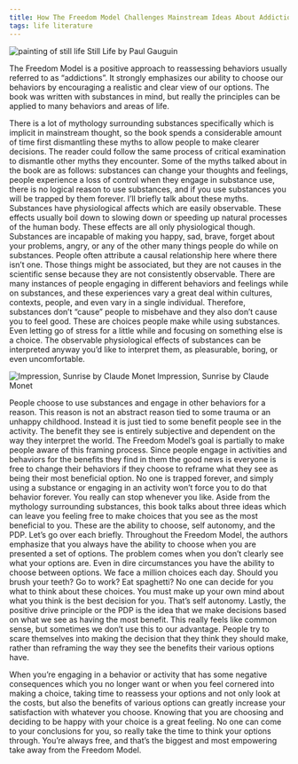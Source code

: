 ```yaml
---
title: How The Freedom Model Challenges Mainstream Ideas About Addiction And How To Use It For Anything
tags: life literature
---
```

![painting of still life](https://upload.wikimedia.org/wikipedia/commons/thumb/9/97/Still_Life_MET_DT1501.jpg/640px-Still_Life_MET_DT1501.jpg "Still Life by Paul Gauguin")
Still Life by Paul Gauguin 

The Freedom Model is a positive approach to reassessing behaviors usually referred to as “addictions”. It strongly emphasizes our ability to choose our behaviors by encouraging a realistic and clear view of our options. The book was written with substances in mind, but really the principles can be applied to many behaviors and areas of life. 

There is a lot of mythology surrounding substances specifically which is implicit in mainstream thought, so the book spends a considerable amount of time first dismantling these myths to allow people to make clearer decisions. The reader could follow the same process of critical examination to dismantle other myths they encounter. Some of the myths talked about in the book are as follows: substances can change your thoughts and feelings, people experience a loss of control when they engage in substance use, there is no logical reason to use substances, and if you use substances you will be trapped by them forever.
I’ll briefly talk about these myths. Substances have physiological affects which are easily observable. These effects usually boil down to slowing down or speeding up natural processes of the human body. These effects are all only physiological though. Substances are incapable of making you happy, sad, brave, forget about your problems, angry, or any of the other many things people do while on substances. People often attribute a causal relationship here where there isn’t one. Those things might be associated, but they are not causes in the scientific sense because they are not consistently observable. There are many instances of people engaging in different behaviors and feelings while on substances, and these experiences vary a great deal within cultures, contexts, people, and even vary in a single individual. Therefore, substances don’t “cause” people to misbehave and they also don’t cause you to feel good. These are choices people make while using substances. Even letting go of stress for a little while and focusing on something else is a choice. The observable physiological effects of substances can be interpreted anyway you’d like to interpret them, as pleasurable, boring, or even uncomfortable.

![Impression, Sunrise by Claude Monet](https://upload.wikimedia.org/wikipedia/commons/5/59/Monet_-_Impression%2C_Sunrise.jpg "Impression, Sunrise by Claude Monet")
Impression, Sunrise by Claude Monet 

People choose to use substances and engage in other behaviors for a reason. This reason is not an abstract reason tied to some trauma or an unhappy childhood. Instead it is just tied to some benefit people see in the activity. The benefit they see is entirely subjective and dependent on the way they interpret the world. The Freedom Model’s goal is partially to make people aware of this framing process. Since people engage in activities and behaviors for the benefits they find in them the good news is everyone is free to change their behaviors if they choose to reframe what they see as being their most beneficial option. No one is trapped forever, and simply using a substance or engaging in an activity won’t force you to do that behavior forever. You really can stop whenever you like.
Aside from the mythology surrounding substances, this book talks about three ideas which can leave you feeling free to make choices that you see as the most beneficial to you. These are the ability to choose, self autonomy, and the PDP. Let’s go over each briefly. Throughout the Freedom Model, the authors emphasize that you always have the ability to choose when you are presented a set of options. The problem comes when you don’t clearly see what your options are. Even in dire circumstances you have the ability to choose between options. We face a million choices each day. Should you brush your teeth? Go to work? Eat spaghetti? No one can decide for you what to think about these choices. You must make up your own mind about what you think is the best decision for you. That’s self autonomy. Lastly, the positive drive principle or the PDP is the idea that we make decisions based on what we see as having the most benefit. This really feels like common sense, but sometimes we don’t use this to our advantage. People try to scare themselves into making the decision that they think they should make, rather than reframing the way they see the benefits their various options have. 

When you’re engaging in a behavior or activity that has some negative consequences which you no longer want or when you feel cornered into making a choice, taking time to reassess your options and not only look at the costs, but also the benefits of various options can greatly increase your satisfaction with whatever you choose. Knowing that you are choosing and deciding to be happy with your choice is a great feeling. No one can come to your conclusions for you, so really take the time to think your options through. You’re always free, and that’s the biggest and most empowering take away from the Freedom Model. 